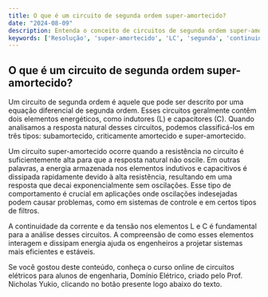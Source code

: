 ```yaml
---
title: O que é um circuito de segunda ordem super-amortecido?
date: "2024-08-09"
description: Entenda o conceito de circuitos de segunda ordem super-amortecidos e sua importância na engenharia elétrica.
keywords: ['Resolução', 'super-amortecido', 'LC', 'segunda', 'continuidade', 'tipo', 'Segunda']
---
```


## O que é um circuito de segunda ordem super-amortecido?

Um circuito de segunda ordem é aquele que pode ser descrito por uma equação diferencial de segunda ordem. Esses circuitos geralmente contêm dois elementos energéticos, como indutores (L) e capacitores (C). Quando analisamos a resposta natural desses circuitos, podemos classificá-los em três tipos: subamortecido, criticamente amortecido e super-amortecido.

Um circuito super-amortecido ocorre quando a resistência no circuito é suficientemente alta para que a resposta natural não oscile. Em outras palavras, a energia armazenada nos elementos indutivos e capacitivos é dissipada rapidamente devido à alta resistência, resultando em uma resposta que decai exponencialmente sem oscilações. Esse tipo de comportamento é crucial em aplicações onde oscilações indesejadas podem causar problemas, como em sistemas de controle e em certos tipos de filtros.

A continuidade da corrente e da tensão nos elementos L e C é fundamental para a análise desses circuitos. A compreensão de como esses elementos interagem e dissipam energia ajuda os engenheiros a projetar sistemas mais eficientes e estáveis.

Se você gostou deste conteúdo, conheça o curso online de circuitos elétricos para alunos de engenharia, Domínio Elétrico, criado pelo Prof. Nicholas Yukio, clicando no botão presente logo abaixo do texto.